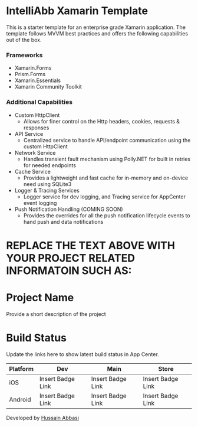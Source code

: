 # IntelliAbb Xamarin Template
This is a starter template for an enterprise grade Xamarin application. The template follows MVVM best practices and offers the following capabilities out of the box.

### Frameworks
- Xamarin.Forms
- Prism.Forms
- Xamarin.Essentials
- Xamarin Community Toolkit

### Additional Capabilities
- Custom HttpClient
    - Allows for finer control on the Http headers, cookies, requests & responses
- API Service
    - Centralized service to handle API/endpoint communication using the custom HttpClient
- Network Service
    - Handles transient fault mechanism using Polly.NET for built in retries for needed endpoints
- Cache Service
    - Provides a lightweight and fast cache for in-memory and on-device need using SQLite3
- Logger & Tracing Services
    - Logger service for dev logging, and Tracing service for AppCenter event logging
- Push Notification Handling (COMING SOON)
    - Provides the overrides for all the push notification lifecycle events to hand push and data notifications

# REPLACE THE TEXT ABOVE WITH YOUR PROJECT RELATED INFORMATOIN SUCH AS:

# Project Name
Provide a short description of the project
# Build Status
Update the links here to show latest build status in App Center.

|Platform | Dev | Main | Store |
|-|-|-|-|
|iOS|Insert Badge Link|Insert Badge Link|Insert Badge Link|
|Android|Insert Badge Link|Insert Badge Link|Insert Badge Link|


Developed by [Hussain Abbasi](https://www.HussainAbbasi.com)
